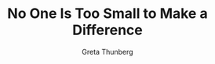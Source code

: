---
title: "No One Is Too Small to Make a Difference"
author: "Greta Thunberg"
isbn: "0141991747"
isbn13: "9780141991740"
rating: "5"
publisher: "Penguin"
pages: "68"
publishYear: "2019"
read: "2019"
goodreads_id: "45455182"
language: "en"
---